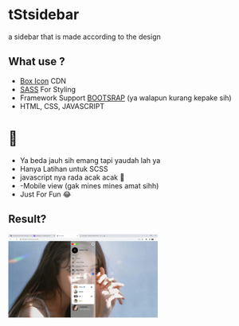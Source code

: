 # tStsidebar
a sidebar that is made according to the design
## What use ?
* <a href="https://boxicons.com/">Box Icon</a> CDN
* <a href="https://sass-lang.com/">SASS</a> For Styling
* Framework Support <a href="https://getbootstrap.com/">BOOTSRAP</a> (ya walapun kurang kepake sih)
* HTML, CSS, JAVASCRIPT
# 💙
* Ya beda jauh sih emang tapi yaudah lah ya
* Hanya Latihan untuk SCSS
* javascript nya rada acak acak 🥲
* -Mobile view (gak mines mines amat sihh)
* Just For Fun 😂
## Result?
<img src="hasil.png" width="300px" />
